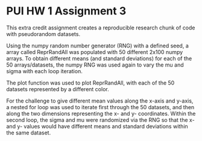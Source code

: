 # PUI HW 1 Assignment 3

This extra credit assignment creates a reproducible research chunk of code with pseudorandom datasets. 

Using the numpy random number generator (RNG) with a defined seed, a array called ReprRandAll was populated with 50 different 2x100 numpy arrays. To obtain different means (and standard deviations) for each of the 50 arrays/datasets, the numpy RNG was used again to vary the mu and sigma with each loop iteration.

The plot function was used to plot ReprRandAll, with each of the 50 datasets represented by a different color.

For the challenge to give different mean values along the x-axis and y-axis, a nested for loop was used to iterate first through the 50 datasets, and then along the two dimensions representing the x- and y- coordinates. Within the second loop, the sigma and mu were randomized via the RNG so that the x- and y- values would have different means and standard deviations within the same dataset.